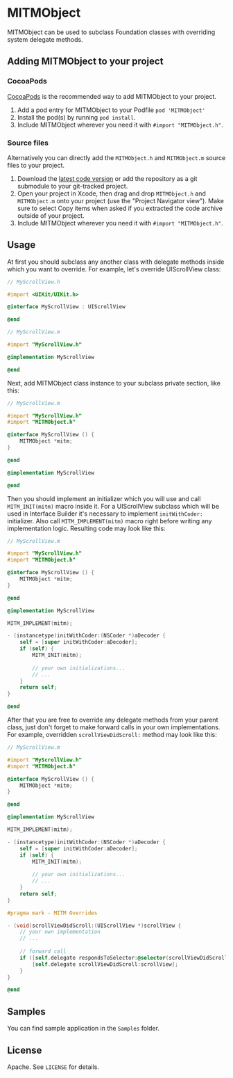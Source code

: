# MITMObject

MITMObject can be used to subclass Foundation classes with overriding system delegate methods.

## Adding MITMObject to your project

### CocoaPods

[CocoaPods](http://cocoapods.org) is the recommended way to add MITMObject to your project.

1. Add a pod entry for MITMObject to your Podfile `pod 'MITMObject'`
2. Install the pod(s) by running `pod install`.
3. Include MITMObject wherever you need it with `#import "MITMObject.h"`.

### Source files

Alternatively you can directly add the `MITMObject.h` and `MITMObject.m` source files to your project.

1. Download the [latest code version](https://github.com/NRGRepo/MITMObject/archive/master.zip) or add the repository as a git submodule to your git-tracked project. 
2. Open your project in Xcode, then drag and drop `MITMObject.h` and `MITMObject.m` onto your project (use the "Project Navigator view"). Make sure to select Copy items when asked if you extracted the code archive outside of your project. 
3. Include MITMObject wherever you need it with `#import "MITMObject.h"`.

## Usage

At first you should subclass any another class with delegate methods inside which you want to override. For example, let's override UIScrollView class:

```objective-c
// MyScrollView.h

#import <UIKit/UIKit.h>

@interface MyScrollView : UIScrollView

@end

// MyScrollView.m

#import "MyScrollView.h"

@implementation MyScrollView

@end
```

Next, add MITMObject class instance to your subclass private section, like this:

```objective-c
// MyScrollView.m

#import "MyScrollView.h"
#import "MITMObject.h"

@interface MyScrollView () {
	MITMObject *mitm;
}

@end

@implementation MyScrollView

@end
```

Then you should implement an initializer which you will use and call `MITM_INIT(mitm)` macro inside it. For a UIScrollView subclass which will be used in Interface Builder it's necessary to implement `initWithCoder:` initializer. Also call `MITM_IMPLEMENT(mitm)` macro right before writing any implementation logic. Resulting code may look like this:

```objective-c
// MyScrollView.m

#import "MyScrollView.h"
#import "MITMObject.h"

@interface MyScrollView () {
	MITMObject *mitm;
}

@end

@implementation MyScrollView

MITM_IMPLEMENT(mitm);

- (instancetype)initWithCoder:(NSCoder *)aDecoder {
    self = [super initWithCoder:aDecoder];
    if (self) {
        MITM_INIT(mitm);
        
        // your own initializations...
        // ...
    }
    return self;
}

@end
```
After that you are free to override any delegate methods from your parent class, just don't forget to make forward calls in your own implementations. For example, overridden `scrollViewDidScroll:` method may look like this:

```objective-c
// MyScrollView.m

#import "MyScrollView.h"
#import "MITMObject.h"

@interface MyScrollView () {
	MITMObject *mitm;
}

@end

@implementation MyScrollView

MITM_IMPLEMENT(mitm);

- (instancetype)initWithCoder:(NSCoder *)aDecoder {
    self = [super initWithCoder:aDecoder];
    if (self) {
        MITM_INIT(mitm);
        
        // your own initializations...
        // ...
    }
    return self;
}

#pragma mark - MITM Overrides

- (void)scrollViewDidScroll:(UIScrollView *)scrollView {
    // your own implementation
    // ...
    
    // forward call
    if ([self.delegate respondsToSelector:@selector(scrollViewDidScroll:)]) {
        [self.delegate scrollViewDidScroll:scrollView];
    }
}

@end
```

## Samples

You can find sample application in the `Samples` folder.

## License

Apache. See `LICENSE` for details.
